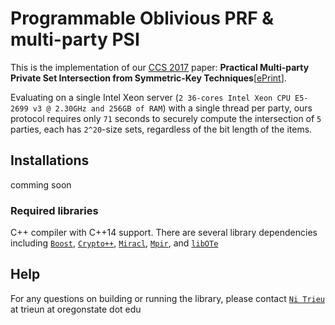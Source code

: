 # Programmable Oblivious PRF & multi-party PSI
This is the implementation of our [CCS 2017](http://dl.acm.org/xxx)  paper: **Practical Multi-party Private Set Intersection from Symmetric-Key Techniques**[[ePrint](https://eprint.iacr.org/2017/xxx)]. 

Evaluating on a single Intel Xeon server (`2 36-cores Intel Xeon CPU E5-2699 v3 @ 2.30GHz and 256GB of RAM`) with a single thread per party, ours protocol requires only `71` seconds to securely compute the intersection of `5` parties, each has `2^20`-size sets, regardless of the bit length of the items.

## Installations
comming soon
### Required libraries
 C++ compiler with C++14 support. There are several library dependencies including [`Boost`](https://sourceforge.net/projects/boost/), [`Crypto++`](http://www.cryptopp.com/), [`Miracl`](https://github.com/miracl/MIRACL), [`Mpir`](http://mpir.org/), and [`libOTe`](https://github.com/osu-crypto/libOTe)
## Help
For any questions on building or running the library, please contact [`Ni Trieu`](nitrieu.github.io) at trieun at oregonstate dot edu

